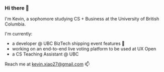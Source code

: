 ### Hi there 👋

I'm Kevin, a sophomore studying CS + Business at the University of British Columbia.

I'm currently:
- a developer @ UBC BizTech shipping event features 🚀
- working on an end-to-end live voting platform to be used at UX Open
- a CS Teaching Assistant @ UBC


Reach me at kevin.xiao27@gmail.com 📫

<!--
**kevinxiao27/kevinxiao27** is a ✨ _special_ ✨ repository because its `README.md` (this file) appears on your GitHub profile.

Here are some ideas to get you started:

- 🔭 I’m currently working on ...
- 🌱 I’m currently learning ...
- 👯 I’m looking to collaborate on ...
- 🤔 I’m looking for help with ...
- 💬 Ask me about ...
- 📫 How to reach me: ...
- 😄 Pronouns: ...
- ⚡ Fun fact: ...
-->
